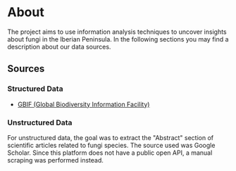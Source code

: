 # About

The project aims to use information analysis techniques to uncover insights about fungi in the Iberian Peninsula. In the following sections you may find a description about our data sources.

## Sources

### Structured Data

- [GBIF (Global Biodiversity Information Facility)](www.gbif.org)

### Unstructured Data

For unstructured data, the goal was to extract the "Abstract" section of scientific articles related to fungi species. The source used was Google Scholar. Since this platform does not have a public open API, a manual scraping was performed instead.
